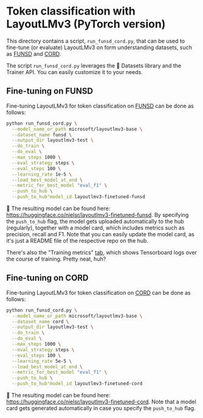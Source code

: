 <!---
Copyright 2022 The HuggingFace Team. All rights reserved.

Licensed under the Apache License, Version 2.0 (the "License");
you may not use this file except in compliance with the License.
You may obtain a copy of the License at

    http://www.apache.org/licenses/LICENSE-2.0

Unless required by applicable law or agreed to in writing, software
distributed under the License is distributed on an "AS IS" BASIS,
WITHOUT WARRANTIES OR CONDITIONS OF ANY KIND, either express or implied.
See the License for the specific language governing permissions and
limitations under the License.
-->

# Token classification with LayoutLMv3 (PyTorch version)

This directory contains a script, `run_funsd_cord.py`, that can be used to fine-tune (or evaluate) LayoutLMv3 on form understanding datasets, such as [FUNSD](https://guillaumejaume.github.io/FUNSD/) and [CORD](https://github.com/clovaai/cord).

The script `run_funsd_cord.py` leverages the 🤗 Datasets library and the Trainer API. You can easily customize it to your needs.

## Fine-tuning on FUNSD

Fine-tuning LayoutLMv3 for token classification on [FUNSD](https://guillaumejaume.github.io/FUNSD/) can be done as follows:

```bash
python run_funsd_cord.py \
  --model_name_or_path microsoft/layoutlmv3-base \
  --dataset_name funsd \
  --output_dir layoutlmv3-test \
  --do_train \
  --do_eval \
  --max_steps 1000 \
  --eval_strategy steps \
  --eval_steps 100 \
  --learning_rate 1e-5 \
  --load_best_model_at_end \
  --metric_for_best_model "eval_f1" \
  --push_to_hub \
  --push_to_hub°model_id layoutlmv3-finetuned-funsd
```

👀 The resulting model can be found here: https://huggingface.co/nielsr/layoutlmv3-finetuned-funsd. By specifying the `push_to_hub` flag, the model gets uploaded automatically to the hub (regularly), together with a model card, which includes metrics such as precision, recall and F1. Note that you can easily update the model card, as it's just a README file of the respective repo on the hub.

There's also the "Training metrics" [tab](https://huggingface.co/nielsr/layoutlmv3-finetuned-funsd/tensorboard), which shows Tensorboard logs over the course of training. Pretty neat, huh?

## Fine-tuning on CORD

Fine-tuning LayoutLMv3 for token classification on [CORD](https://github.com/clovaai/cord) can be done as follows:

```bash
python run_funsd_cord.py \
  --model_name_or_path microsoft/layoutlmv3-base \
  --dataset_name cord \
  --output_dir layoutlmv3-test \
  --do_train \
  --do_eval \
  --max_steps 1000 \
  --eval_strategy steps \
  --eval_steps 100 \
  --learning_rate 5e-5 \
  --load_best_model_at_end \
  --metric_for_best_model "eval_f1" \
  --push_to_hub \
  --push_to_hub°model_id layoutlmv3-finetuned-cord
```

👀 The resulting model can be found here: https://huggingface.co/nielsr/layoutlmv3-finetuned-cord. Note that a model card gets generated automatically in case you specify the `push_to_hub` flag.